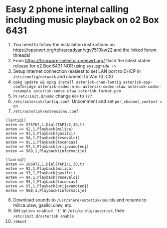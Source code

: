 # Easy 2 phone internal calling including music playback on o2 Box 6431

1. You need to follow the installation instructions on https://openwrt.org/toh/arcadyan/vgv7510kw22 and the linked forum threads!
2. From https://firmware-selector.openwrt.org/ flash the latest stable release for o2 Box 6431 NOR using `sysupgrade -n`
3. Setup internet connection (easiest to set LAN port to DHCP in `/etc/config/network` and connect to Win 10 ICS)
4. `opkg update && opkg install asterisk-chan-lantiq asterisk-app-confbridge asterisk-codec-a-mu asterisk-codec-alaw asterisk-codec-resample asterisk-codec-ulaw asterisk-format-pcm`
5. In `/etc/init.d/vmmc` change `664` to `777`
6. `/etc/asterisk/lantiq.conf`: Uncomment and set `per_channel_context = on`
7. `/etc/asterisk/extensions.conf`:

```
[lantiq1]
exten => 575767,1,Dial(TAPI/2,30,t)
exten => 92,1,Playback(milica)
exten => 93,1,Playback(gasilci)
exten => 94,1,Playback(resevalci)
exten => 95,1,Playback(tocencas)
exten => 97,1,Playback(prijavamotenj)
exten => 988,1,Playback(informacije)

[lantiq2]
exten => 266972,1,Dial(TAPI/1,30,t)
exten => 92,1,Playback(milica)
exten => 93,1,Playback(gasilci)
exten => 94,1,Playback(resevalci)
exten => 95,1,Playback(tocencas)
exten => 97,1,Playback(prijavamotenj)
exten => 988,1,Playback(informacije)
```

8. Download sounds to `/usr/share/asterisk/sounds` and rename to milica.ulaw, gasilci.ulaw, etc.
9. Set `option enabled '1'` in `/etc/config/asterisk`, then `/etc/init.d/asterisk enable`
10. `reboot`
